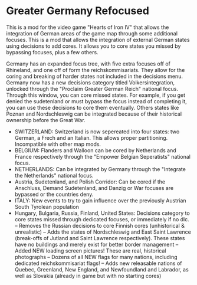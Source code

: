 # Greater Germany Refocused
This is a mod for the video game "Hearts of Iron IV" that allows the integration of German areas of the game map through some additional focuses.
This is a mod that allows the integration of external German states using decisions to add cores. It allows you to core states you missed by bypassing focuses, plus a few others.

Germany has an expanded focus tree, with five extra focuses off of Rhineland, and one off of form the reichskommisariats. They allow for the coring and breaking of harder states not included in the decisions menu.
Germany now has a new decisions category titled Volkersintegration, unlocked through the "Proclaim Greater German Reich" national focus. Through this window, you can core missed states. For example, if you get denied the sudetenland or must bypass the focus instead of completing it, you can use these decisions to core them eventually. Others states like Poznan and Nordschleswig can be integrated because of their historical ownership before the Great War.

- SWITZERLAND: Switzerland is now sepereated into four states: two German, a Frech and an Italian. This allows proper partitioning. Incompatible with other map mods.
- BELGIUM: Flanders and Walloon can be cored by Netherlands and France respectively through the "Empower Belgian Seperatists" national focus.
- NETHERLANDS: Can be integrated by Germany through the "Integrate the Netherlands" national focus.
- Austria, Sudetenland, and Polish Corridor: Can be cored if the Anschluss, Demand Sudetenland, and Danzig or War focuses are bypassed or the countries deny.
- ITALY: New events to try to gain influence over the previously Austrian South Tyrolean population
- Hungary, Bulgaria, Russia, Finland, United States: Decisions category to core states missed through dedicated focuses, or immediately if no dlc.
– Removes the Russian decisions to core Finnish cores (unhistorical & unrealistic)
– Adds the states of Nordschleswig and East Saint Lawrence (break-offs of Jutland and Saint Lawrence respectively). These states have no buildings and merely exist for better border management
– Added NEW loading screen pictures! These are real, historical photographs
– Dozens of all NEW flags for many nations, including dedicated reichskommisariat flags!
– Adds new releasable nations of Quebec, Greenland, New England, and Newfoundland and Labrador, as well as Slovakia (already in game but with no starting cores)

